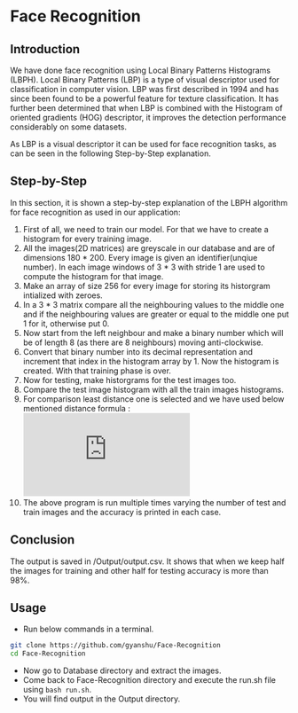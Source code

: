 # Face Recognition

## Introduction

We have done face recognition using Local Binary Patterns Histograms (LBPH). Local Binary Patterns (LBP) is a type of visual
descriptor used for classification in computer vision. LBP was first described in 1994 and has since been found to be a
powerful feature for texture classification. It has further been determined that when LBP is combined with the Histogram of
oriented gradients (HOG) descriptor, it improves the detection performance considerably on some datasets.

As LBP is a visual descriptor it can be used for face recognition tasks, as can be seen in the following Step-by-Step explanation.

## Step-by-Step

In this section, it is shown a step-by-step explanation of the LBPH algorithm for face recognition as used in our
application:

1. First of all, we need to train our model. For that we have to create a histogram for every training image.
2. All the images(2D matrices) are greyscale in our database and are of dimensions 180 * 200. Every image is given an 
identifier(unqiue number). In each image windows of 3 * 3 with stride 1 are used to compute the histogram for that image.
3. Make an array of size 256 for every image for storing its historgram intialized with zeroes.
4. In a 3 * 3 matrix compare all the neighbouring values to the middle one and if the neighbouring values are greater or
equal to the middle one put 1 for it, otherwise put 0.
5. Now start from the left neighbour and make a binary number which will be of length 8 (as there are 8 neighbours)
moving anti-clockwise.
6. Convert that binary number into its decimal representation and increment that index in the histogram array by 1. Now
the histogram is created. With that training phase is over.
7. Now for testing, make historgrams for the test images too.
8. Compare the test image histogram with all the train images histograms.
9. For comparison least distance one is selected and we have used below mentioned distance formula : <br/>
![equation](https://latex.codecogs.com/gif.latex?distance%28a%2C%20b%29%20%3D%20%5Csum_%7Bi%3D0%7D%5E%7B255%7D%5Cfrac%7B1%7D%7B2%7D%5Cfrac%7B%28a_i-b_i%29%5E2%7D%7Ba_i&plus;b_i%7D)
10. The above program is run multiple times varying the number of test and train images and the accuracy is printed in 
each case.

## Conclusion

The output is saved in /Output/output.csv. It shows that when we keep half the images for training and other half for 
testing accuracy is more than 98%.


## Usage
* Run below commands in a terminal.
```bash
git clone https://github.com/gyanshu/Face-Recognition
cd Face-Recognition
```
* Now go to Database directory and extract the images.
* Come back to Face-Recognition directory and execute the run.sh file using `bash run.sh`.
* You will find output in the Output directory.
 
